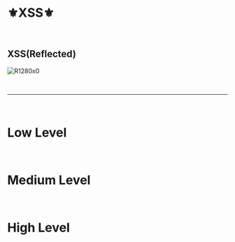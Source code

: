 # ⚜️XSS⚜️

<br>

## XSS(Reflected)

![R1280x0](https://user-images.githubusercontent.com/86994067/126744443-5ddcf547-29c5-4dcd-a368-4d4e48a0c202.png)



<br>

---

<br>

# Low Level



<br>

# Medium Level



<br>

# High Level







